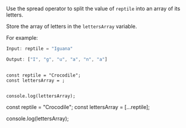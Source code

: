 Use the spread operator to split
the value of `reptile` into
an array of its letters.

Store the array of letters
in the `lettersArray` variable.

For example:
```js
Input: reptile = "Iguana"

Output: ["I", "g", "u", "a", "n", "a"]
```

<codeblock type="exercise" language="javascript" testMode="fixedInput">
<code>
const reptile = "Crocodile";
const lettersArray = ;

console.log(lettersArray);
</code>

<solution>
const reptile = "Crocodile";
const lettersArray = [...reptile];

console.log(lettersArray);
</solution>
</codeblock>
